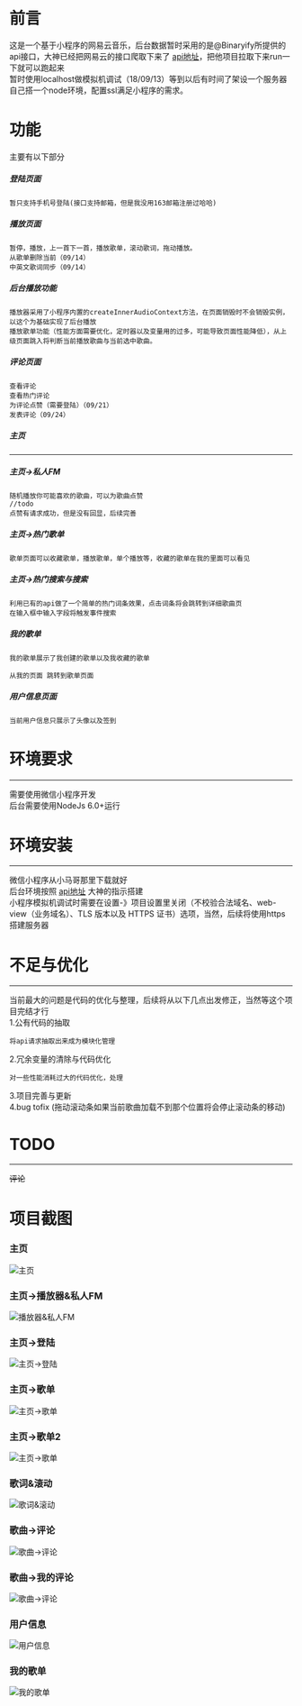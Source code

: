 # 前言
这是一个基于小程序的网易云音乐，后台数据暂时采用的是@Binaryify所提供的api接口，大神已经把网易云的接口爬取下来了 [api地址](https://github.com/Binaryify/NeteaseCloudMusicApi)，把他项目拉取下来run一下就可以跑起来  
暂时使用localhost做模拟机调试（18/09/13）等到以后有时间了架设一个服务器自己搭一个node环境，配置ssl满足小程序的需求。

# 功能
主要有以下部分
##### 登陆页面
    暂只支持手机号登陆(接口支持邮箱，但是我没用163邮箱注册过哈哈)
##### 播放页面
    暂停，播放，上一首下一首，播放歌单，滚动歌词，拖动播放。
    从歌单删除当前（09/14）
    中英文歌词同步（09/14）
##### 后台播放功能
    播放器采用了小程序内置的createInnerAudioContext方法，在页面销毁时不会销毁实例，以这个为基础实现了后台播放  
    播放歌单功能（性能方面需要优化，定时器以及变量用的过多，可能导致页面性能降低），从上级页面跳入将判断当前播放歌曲与当前选中歌曲。
##### 评论页面
    查看评论
    查看热门评论
    为评论点赞（需要登陆）（09/21）
    发表评论（09/24）
##### 主页
-----
##### 主页->私人FM
    随机播放你可能喜欢的歌曲，可以为歌曲点赞
    //todo
    点赞有请求成功，但是没有回显，后续完善
##### 主页->热门歌单
    歌单页面可以收藏歌单，播放歌单，单个播放等，收藏的歌单在我的里面可以看见
##### 主页->热门搜索与搜索
    利用已有的api做了一个简单的热门词条效果，点击词条将会跳转到详细歌曲页  
    在输入框中输入字段将触发事件搜索
##### 我的歌单
    我的歌单展示了我创建的歌单以及我收藏的歌单
   
    从我的页面 跳转到歌单页面
##### 用户信息页面
    当前用户信息只展示了头像以及签到
# 环境要求
---
需要使用微信小程序开发  
后台需要使用NodeJs 6.0+运行

# 环境安装
------
  微信小程序从小马哥那里下载就好   
  后台环境按照  [api地址](https://github.com/Binaryify/NeteaseCloudMusicApi) 大神的指示搭建  
  小程序模拟机调试时需要在设置-》项目设置里关闭（不校验合法域名、web-view（业务域名）、TLS 版本以及 HTTPS 证书）选项，当然，后续将使用https搭建服务器

# 不足与优化
-----
当前最大的问题是代码的优化与整理，后续将从以下几点出发修正，当然等这个项目完结才行  
1.公有代码的抽取  

    将api请求抽取出来成为模块化管理  
  
2.冗余变量的清除与代码优化  

    对一些性能消耗过大的代码优化，处理  
  
3.项目完善与更新  
4.bug tofix (拖动滚动条如果当前歌曲加载不到那个位置将会停止滚动条的移动)
# TODO
-----
<del>评论</del>

# 项目截图
### 主页
![主页](/littleProgram/screenshot/index.png)
### 主页->播放器&私人FM
![播放器&私人FM](/littleProgram/screenshot/fm.png)
### 主页->登陆
![主页->登陆](/littleProgram/screenshot/isLogin.png)
### 主页->歌单
![主页->歌单](/littleProgram/screenshot/playList.png)
### 主页->歌单2
![主页->歌单](/littleProgram/screenshot/playList2.png)
### 歌词&滚动
![歌词&滚动](/littleProgram/screenshot/lrc.png)
### 歌曲->评论
![歌曲->评论](/littleProgram/screenshot/comment.png)
### 歌曲->我的评论
![歌曲->评论](/littleProgram/screenshot/myComment.png)
### 用户信息
![用户信息](/littleProgram/screenshot/user.png)
### 我的歌单
![我的歌单](/littleProgram/screenshot/myPlayList.png)
